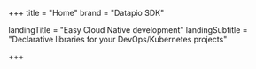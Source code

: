 +++
title = "Home"
brand = "Datapio SDK"

landingTitle = "Easy Cloud Native development"
landingSubtitle = "Declarative libraries for your DevOps/Kubernetes projects"

+++
